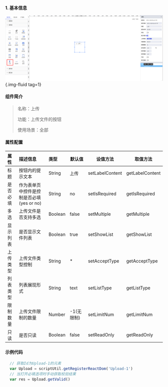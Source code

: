 **1\. 基本信息**

![上传](../../assets/img/configuration_upload.png "上传"){.img-fluid tag=1}


#### **组件简介**

> 名称：上传
>
> 功能：上传文件的按钮
>
> 使用场景：全部

#### **属性配置**

| 属性     | 描述信息         | 类型   | 默认值 | 设值方法                   | 取值方法
| :------ | :--------------- | :----- | ------ | -------------------------- | ---------- |
| 标题 |按钮内的提示文本| String | 上传 | setLabelContent |  getLabelContent
| 是否必填 |作为表单页中控件是控制是否必填(yes or no)| String | no | setIsRequired |  getIsRequired
| 多选 |上传文件是否支持多选| Boolean | false | setMultiple |  getMultiple
| 显示列表 |是否显示文件列表| Boolean | true | setShowList |  getShowList
| 上传类型 |上传文件类型控制| String | * | setAcceptType |  getAcceptType
| 列表类型 |列表展现形式| String | text | setListType |  getListType
| 限制数量 |上传文件限制的数量| Number | -1(无限制) | setLimitNum |  getLimitNum
| 只读 |是否只读| Boolean | false | setReadOnly |  getReadOnly
#### **示例代码**

```javascript
  // 获取Id为Upload-1的元素
  var Upload = scriptUtil.getRegisterReactDom('Upload-1')
  // 当打开必填选项时手动获取校验结果
  var res = Upload.getValid()
```